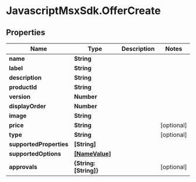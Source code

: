 # JavascriptMsxSdk.OfferCreate

## Properties

Name | Type | Description | Notes
------------ | ------------- | ------------- | -------------
**name** | **String** |  | 
**label** | **String** |  | 
**description** | **String** |  | 
**productId** | **String** |  | 
**version** | **Number** |  | 
**displayOrder** | **Number** |  | 
**image** | **String** |  | 
**price** | **String** |  | [optional] 
**type** | **String** |  | [optional] 
**supportedProperties** | **[String]** |  | 
**supportedOptions** | [**[NameValue]**](NameValue.md) |  | 
**approvals** | **{String: [String]}** |  | [optional] 


